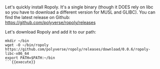 Let's quickly install Ropoly. It's a single binary (though
it DOES rely on libc so you have to download a different version for
MUSL and GLIBC). You can find the latest release on Github: https://github.com/polyverse/ropoly/releases

Let's download Ropoly and add it to our path:
```
mkdir ~/bin
wget -O ~/bin/ropoly https://github.com/polyverse/ropoly/releases/download/0.0.6/ropoly-libc-x86_64
export PATH=$PATH:~/bin
```{{execute}}